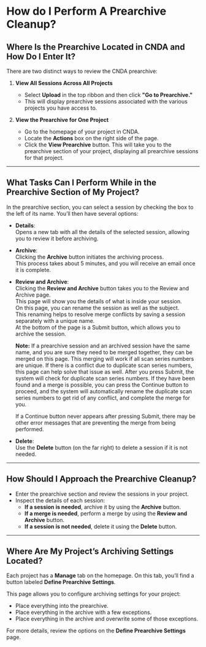 # How do I Perform A Prearchive Cleanup?

## Where Is the Prearchive Located in CNDA and How Do I Enter It?

There are two distinct ways to review the CNDA prearchive:

1. **View All Sessions Across All Projects**  
   - Select **Upload** in the top ribbon and then click **"Go to Prearchive."**
   - This will display prearchive sessions associated with the various projects you have access to.

2. **View the Prearchive for One Project**  
   - Go to the homepage of your project in CNDA.  
   - Locate the **Actions** box on the right side of the page.  
   - Click the **View Prearchive** button. This will take you to the prearchive section of your project, displaying all prearchive sessions for that project.

---

## What Tasks Can I Perform While in the Prearchive Section of My Project?

In the prearchive section, you can select a session by checking the box to the left of its name. You’ll then have several options:

- **Details**:  
  Opens a new tab with all the details of the selected session, allowing you to review it before archiving.

- **Archive**:  
  Clicking the **Archive** button initiates the archiving process.  
  This process takes about 5 minutes, and you will receive an email once it is complete.

- **Review and Archive**:  
  Clicking the **Review and Archive** button takes you to the Review and Archive page.  
  This page will show you the details of what is inside your session.  
  On this page, you can rename the session as well as the subject.  
  This renaming helps to resolve merge conflicts by saving a session separately with a unique name.  
  At the bottom of the page is a Submit button, which allows you to archive the session.  
  
  **Note:** If a prearchive session and an archived session have the same name, and you are sure they need to be merged together, they can be merged on this page. This merging will work if all scan series numbers are unique. If there is a conflict due to duplicate scan series numbers, this page can help solve that issue as well. After you press Submit, the system will check for duplicate scan series numbers. If they have been found and a merge is possible, you can press the Continue button to proceed, and the system will automatically rename the duplicate scan series numbers to get rid of any conflict, and complete the merge for you.  

  If a Continue button never appears after pressing Submit, there may be other error messages that are preventing the merge from being performed.  

- **Delete**:  
  Use the **Delete** button (on the far right) to delete a session if it is not needed.

---

## How Should I Approach the Prearchive Cleanup?

- Enter the prearchive section and review the sessions in your project.  
- Inspect the details of each session:  
  - **If a session is needed**, archive it by using the **Archive** button.
  - **If a merge is needed**, perform a merge by using the **Review and Archive** button.  
  - **If a session is not needed**, delete it using the **Delete** button.

---

## Where Are My Project’s Archiving Settings Located?

Each project has a **Manage** tab on the homepage. On this tab, you’ll find a button labeled **Define Prearchive Settings**.  

This page allows you to configure archiving settings for your project:  
- Place everything into the prearchive.  
- Place everything in the archive with a few exceptions.  
- Place everything in the archive and overwrite some of those exceptions.  

For more details, review the options on the **Define Prearchive Settings** page.

